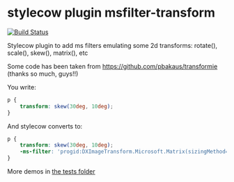 stylecow plugin msfilter-transform
==================================

[![Build Status](https://travis-ci.org/stylecow/stylecow-plugin-msfilter-transform.svg)](https://travis-ci.org/stylecow/stylecow-plugin-msfilter-transform)

Stylecow plugin to add ms filters emulating some 2d transforms: rotate(), scale(), skew(), matrix(), etc

Some code has been taken from https://github.com/pbakaus/transformie (thanks so much, guys!!)

You write:

```css
p {
	transform: skew(30deg, 10deg);
}
```

And stylecow converts to:

```css
p {
	transform: skew(30deg, 10deg);
	-ms-filter: 'progid:DXImageTransform.Microsoft.Matrix(sizingMethod="auto expand", M11 = 1, M12 = 0, M21 = 0.5773502691896257, M22 = 1)';
}
```

More demos in [the tests folder](https://github.com/stylecow/stylecow-plugin-msfilter-transform/tree/master/tests/cases)

